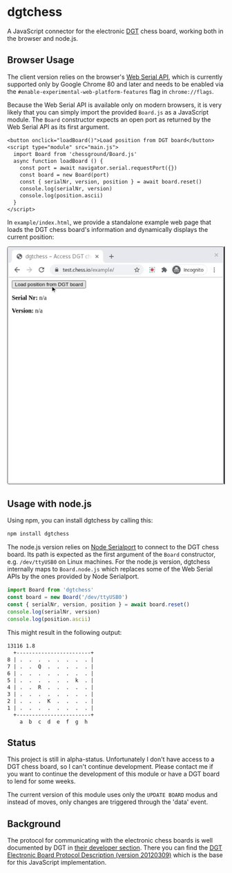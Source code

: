 # dgtchess

A JavaScript connector for the electronic [DGT](http://dgtprojects.com) chess board, working both in the browser and node.js.

## Browser Usage

The client version relies on the browser's [Web Serial API](https://wicg.github.io/serial/), which is currently supported only by Google Chrome 80 and later and needs to be enabled via the `#enable-experimental-web-platform-features` flag in `chrome://flags`.

Because the Web Serial API is available only on modern browsers, it is very likely that you can simply import the provided `Board.js` as a JavaScript module. The `Board` constructor expects an open port as returned by the Web Serial API as its first argument.

```
<button onclick="loadBoard()">Load position from DGT board</button>
<script type="module" src="main.js">
  import Board from 'chessground/Board.js'
  async function loadBoard () {
    const port = await navigator.serial.requestPort({})
    const board = new Board(port)
    const { serialNr, version, position } = await board.reset()
    console.log(serialNr, version)
    console.log(position.ascii)
  }
</script>
```

In `example/index.html`, we provide a standalone example web page that loads the DGT chess board's information and dynamically displays the current position:

![Screencast](example/screencast.gif)

## Usage with node.js

Using npm, you can install dgtchess by calling this:

```sh
npm install dgtchess
```

The node.js version relies on [Node Serialport](https://serialport.io/) to connect to the DGT chess board. Its path is expected as the first argument of the `Board` constructor, e.g. `/dev/ttyUSB0` on Linux machines. For the node.js version, dgtchess internally maps to `Board.node.js` which replaces some of the Web Serial APIs by the ones provided by Node Serialport.

```js
import Board from 'dgtchess'
const board = new Board('/dev/ttyUSB0')
const { serialNr, version, position } = await board.reset()
console.log(serialNr, version)
console.log(position.ascii)
```

This might result in the following output:

```
13116 1.8
  +------------------------+
8 | .  .  .  .  .  .  .  . |
7 | .  .  Q  .  .  .  .  . |
6 | .  .  .  .  .  .  .  . |
5 | .  .  .  .  .  .  k  . |
4 | .  .  R  .  .  .  .  . |
3 | .  .  .  .  .  .  .  . |
2 | .  .  .  K  .  .  .  . |
1 | .  .  .  .  .  .  .  . |
  +------------------------+
    a  b  c  d  e  f  g  h
```

## Status

This project is still in alpha-status. Unfortunately I don't have access to a DGT chess board, so I can't continue development. Please contact me if you want to continue the development of this module or have a DGT board to lend for some weeks.

The current version of this module uses only the `UPDATE BOARD` modus and instead of moves, only changes are triggered through the 'data' event.

## Background

The protocol for communicating with the electronic chess boards is well documented by DGT in [their developer section](http://www.dgtprojects.com/site/index.php/dgtsupport/developer-info). There you can find the [DGT Electronic Board Protocol Description (version 20120309)](http://www.dgtprojects.com/site/index.php/dgtsupport/developer-info/downloads/doc_download/85-dgt-electronic-board-protocol-description-version-20120309) which is the base for this JavaScript implementation.
